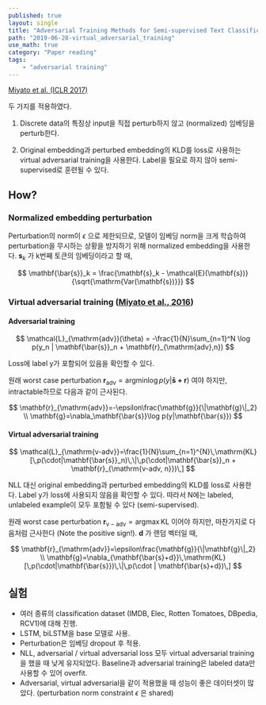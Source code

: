 ```yaml
---
published: true
layout: single
title: "Adversarial Training Methods for Semi-supervised Text Classification"
path: "2019-06-28-virtual_adversarial_training"
use_math: true
category: "Paper reading"
tags: 
    - "adversarial training"
---
```


[Miyato et al. (ICLR 2017)](https://arxiv.org/abs/1605.07725)

두 가지를 적용하였다.

1) Discrete data의 특징상 input을 직접 perturb하지 않고 (normalized) 임베딩을 perturb한다.

2) Original embedding과 perturbed embedding의 KLD를 loss로 사용하는 virtual adversarial training을 사용한다. Label을 필요로 하지 않아 semi-supervised로 훈련될 수 있다.

<!--more-->

## How?

### Normalized embedding perturbation

Perturbation의 norm이 $\epsilon$ 으로 제한되므로, 모델이 임베딩 norm을 크게 학습하여 perturbation을 무시하는 상황을 방지하기 위해 normalized embedding을 사용한다. $\mathbf{s}_k$ 가 k번째 토큰의 임베딩이라고 할 때,

$$
\mathbf{\bar{s}}_k = \frac{\mathbf{s}_k - \mathcal{E}(\mathbf{s})}{\sqrt{\mathrm{Var(\mathbf{s})}}}
$$


### Virtual adversarial training ([Miyato et al., 2016](https://arxiv.org/abs/1507.00677)) 

#### Adversarial training

$$
\mathcal{L}_{\mathrm{adv}}(\theta) = -\frac{1}{N}\sum_{n=1}^N \log p(y_n | \mathbf{\bar{s}}_n + \mathbf{r}_{\mathrm{adv},n})
$$

Loss에 label y가 포함되어 있음을 확인할 수 있다. 

원래 worst case perturbation
$\mathbf{r}_{\mathrm{adv}}=\mathrm{argmin}\log p(y|\mathbf{\bar{s}+r})$
여야 하지만,
intractable하므로 다음과 같이 근사된다.

$$
\mathbf{r}_{\mathrm{adv}}=-\epsilon\frac{\mathbf{g}}{\|\mathbf{g}\|_2} \\
\mathbf{g}=\nabla_\mathbf{\bar{s}}\log p(y|\mathbf{\bar{s}})
$$


#### Virtual adversarial training

$$
\mathcal{L}_{\mathrm{v-adv}}=\frac{1}{N}\sum_{n=1}^{N}\,\mathrm{KL}[\,p(\cdot|\mathbf{\bar{s}}_n)\,\|\,p(\cdot|\mathbf{\bar{s}}_n + \mathbf{r}_{\mathrm{v-adv, n}})\,]
$$

NLL 대신 original embedding과 perturbed embedding의 KLD를 loss로 사용한다. Label y가 loss에 사용되지 않음을 확인할 수 있다. 따라서 N에는 labeled, unlabeled example이 모두 포함될 수 있다 (semi-supervised).

원래 worst case perturbation
$\mathbf{r}_{\mathrm{v-adv}}=\mathrm{argmax}\,\mathrm{KL}$
이어야 하지만, 마찬가지로 다음처럼 근사한다 (Note the positive sign!).
$\mathbf{d}$ 가 랜덤 벡터일 때,

$$
\mathbf{r}_{\mathrm{adv}}=\epsilon\frac{\mathbf{g}}{\|\mathbf{g}\|_2} \\
\mathbf{g}=\nabla_{\mathbf{\bar{s}+d}}\,\mathrm{KL}[\,p(\cdot|\mathbf{\bar{s}})\,\|\,p(\cdot | \mathbf{\bar{s}+d})\,]
$$


## 실험

* 여러 종류의 classification dataset (IMDB, Elec, Rotten Tomatoes, DBpedia, RCV1)에 대해 진행.
* LSTM, biLSTM을 base 모델로 사용.
* Perturbation은 임베딩 dropout 후 적용.
* NLL, adversarial / virtual adversarial loss 모두 virtual adversarial training을 했을 때 낮게 유지되었다. Baseline과 adversarial training은 labeled data만 사용할 수 있어 overfit.
* Adversarial, virtual adversarial을 같이 적용했을 때 성능이 좋은 데이터셋이 많았다. (perturbation norm constraint $\epsilon$ 은 shared)